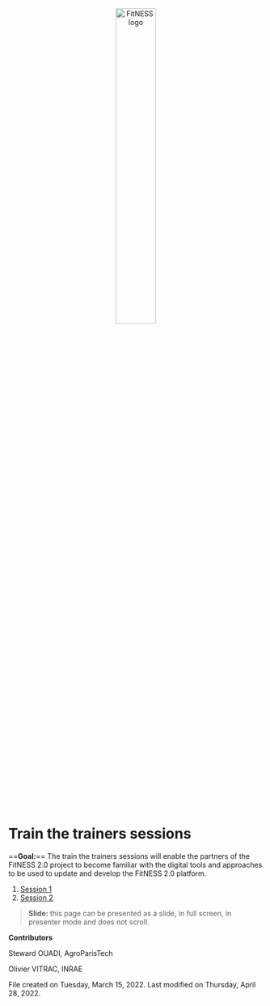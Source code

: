 <head>
    <style>
    .center {
      display: block;
      margin-left: auto;
      margin-right: auto;
      width: 40%;
	}
    </style>
</head>
<header>
    <a href="https://fitness.agroparistech.fr/" target="_blank">   
  		<img src="images/logo/Fitness2_logo.PNG" alt="FitNESS logo"  class="center">
    </a>
</header>




# Train the trainers sessions

==**Goal:**== The train the trainers sessions will enable the partners of the FitNESS 2.0 project to become familiar with the digital tools and approaches to be used to update and develop the FitNESS 2.0 platform.



1. [Session 1](html-files/session-1-possibilities.html)
2. [Session 2](session-2/index.html)



> **Slide:** this page can be presented as a slide, in full screen, in presenter mode and does not scroll.



**Contributors**

Steward OUADI, AgroParisTech

Olivier VITRAC, INRAE



File created on Tuesday, March 15, 2022. Last modified on Thursday, April 28, 2022.
